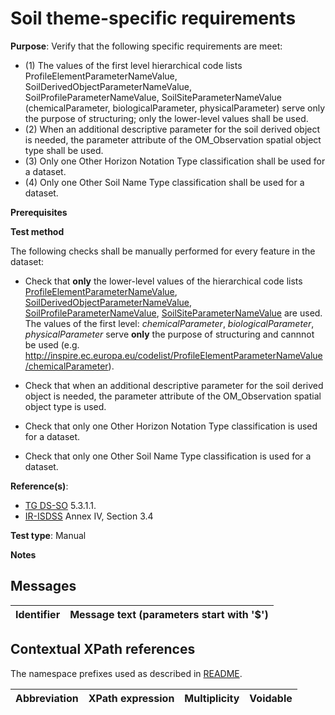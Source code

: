 # Soil theme-specific requirements

**Purpose**: Verify that the following specific requirements are meet:

* (1) The values of the first level hierarchical code lists ProfileElementParameterNameValue, SoilDerivedObjectParameterNameValue, SoilProfileParameterNameValue, SoilSiteParameterNameValue (chemicalParameter, biologicalParameter, physicalParameter) serve only the purpose of structuring; only the lower-level values shall be used.
* (2) When an additional descriptive parameter for the soil derived object is needed, the parameter attribute of the OM_Observation spatial object type shall be used.
* (3) Only one Other Horizon Notation Type classification shall be used for a dataset.
* (4) Only one Other Soil Name Type classification shall be used for a dataset.


**Prerequisites**

**Test method**

The following checks shall be manually performed for every feature in the dataset:

* Check that **only** the lower-level values of the hierarchical code lists [ProfileElementParameterNameValue](http://inspire.ec.europa.eu/codelist/ProfileElementParameterNameValue), [SoilDerivedObjectParameterNameValue](http://inspire.ec.europa.eu/codelist/SoilDerivedObjectParameterNameValue), [SoilProfileParameterNameValue](http://inspire.ec.europa.eu/codelist/SoilProfileParameterNameValue), [SoilSiteParameterNameValue](http://inspire.ec.europa.eu/codelist/SoilSiteParameterNameValue) are used. The values of the first level: _chemicalParameter_, _biologicalParameter_, _physicalParameter_ serve **only** the purpose of structuring and cannnot be used (e.g. http://inspire.ec.europa.eu/codelist/ProfileElementParameterNameValue/chemicalParameter).

* Check that when an additional descriptive parameter for the soil derived object is needed, the parameter attribute of the OM_Observation spatial object type is used.

* Check that only one Other Horizon Notation Type classification is used for a dataset.
* Check that only one Other Soil Name Type classification is used for a dataset.


**Reference(s)**: 

* [TG DS-SO](./README.md#ref_TG_DS_SO) 5.3.1.1.
* [IR-ISDSS](./README.md#ref_IR-ISDSS) Annex IV, Section 3.4

**Test type**: Manual

**Notes** 


## Messages

Identifier  |  Message text (parameters start with '$')
---------------------------------------------------------- | -------------------------------------------------------------------------

## Contextual XPath references

The namespace prefixes used as described in [README](./README.md#namespaces).

Abbreviation                   |  XPath expression                 |Multiplicity       |Voidable
------------------------------ | --------------------------------- | ------------------|----------
